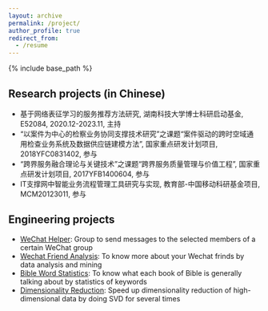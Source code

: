 ```yaml
---
layout: archive
permalink: /project/
author_profile: true
redirect_from:
  - /resume
---
```


{% include base_path %}

Research projects (in Chinese)
------
* 基于网络表征学习的服务推荐方法研究, 湖南科技大学博士科研启动基金, E52084, 2020.12-2023.11, 主持
* “以案件为中心的检察业务协同支撑技术研究”之课题“案件驱动的跨时空域通用检查业务系统及数据供应链建模方法”, 国家重点研发计划项目, 2018YFC0831402, 参与
* “跨界服务融合理论与关键技术”之课题“跨界服务质量管理与价值工程”, 国家重点研发计划项目, 2017YFB1400604, 参与
* IT支撑网中智能业务流程管理工具研究与实现, 教育部-中国移动科研基金项目, MCM20123011, 参与

Engineering projects
------
* [WeChat Helper](https://github.com/guoshengkang/wechat-helper): Group to send messages to the selected members of a certain WeChat group
* [Wechat Friend Analysis](https://github.com/guoshengkang/wechat-friend-analysis): To know more about your Wechat frinds by data analysis and mining
* [Bible Word Statistics](https://github.com/guoshengkang/Bible-Word-Statistics): To know what each book of Bible is generally talking about by statistics of keywords 
* [Dimensionality Reduction](https://github.com/guoshengkang/SVD-3-times): Speed up dimensionality reduction of high-dimensional data by doing SVD for several times